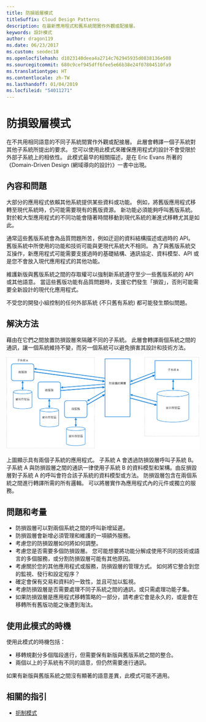 ```yaml
---
title: 防損毀層模式
titleSuffix: Cloud Design Patterns
description: 在最新應用程式和舊系統間實作外觀或配接層。
keywords: 設計模式
author: dragon119
ms.date: 06/23/2017
ms.custom: seodec18
ms.openlocfilehash: d1023140deea4a2714c762945935d0838136e508
ms.sourcegitcommit: 680c9cef945dff6fee5e66b38e24f07804510fa9
ms.translationtype: HT
ms.contentlocale: zh-TW
ms.lasthandoff: 01/04/2019
ms.locfileid: "54011271"
---
```

# <a name="anti-corruption-layer-pattern"></a>防損毀層模式

在不共用相同語意的不同子系統間實作外觀或配接層。 此層會轉譯一個子系統對其他子系統所提出的要求。 您可以使用此模式來確保應用程式的設計不會受限於外部子系統上的相依性。 此模式最早的相關描述，是在 Eric Evans 所著的《Domain-Driven Design (網域導向的設計)》一書中出現。

## <a name="context-and-problem"></a>內容和問題

大部分的應用程式依賴其他系統提供某些資料或功能。 例如，將舊版應用程式移轉至現代系統時，仍可能需要現有的舊版資源。 新功能必須能夠呼叫舊版系統。 對於較大型應用程式的不同功能會隨著時間移動到現代系統的漸進式移轉尤其是如此。

通常這些舊版系統會為品質問題所苦，例如迂迴的資料結構描述或過時的 API。 舊版系統中所使用的功能和技術可能與更現代系統大不相同。 為了與舊版系統交互操作，新應用程式可能需要支援過時的基礎結構、通訊協定、資料模型、API 或是您不會放入現代應用程式的其他功能。

維護新版與舊版系統之間的存取權可以強制新系統遵守至少一些舊版系統的 API 或其他語意。 當這些舊版功能有品質問題時，支援它們發生「損毀」，否則可能需要全新設計的現代化應用程式。

不受您的開發小組控制的任何外部系統 (不只舊有系統) 都可能發生類似問題。

## <a name="solution"></a>解決方法

藉由在它們之間放置防損毀層來隔離不同的子系統。 此層會轉譯兩個系統之間的通訊，讓一個系統維持不變，而另一個系統可以避免損害其設計和技術方法。

![防損毀層模式圖](./_images/anti-corruption-layer.png)

上圖顯示具有兩個子系統的應用程式。 子系統 A 會透過防損毀層呼叫子系統 B。 子系統 A 與防損毀層之間的通訊一律使用子系統 B 的資料模型和架構。由反損毀層對子系統 A 的呼叫會符合該子系統的資料模型或方法。 防損毀層包含在兩個系統之間進行轉譯所需的所有邏輯。 可以將層實作為應用程式內的元件或獨立的服務。

## <a name="issues-and-considerations"></a>問題和考量

- 防損毀層可以對兩個系統之間的呼叫新增延遲。
- 防損毀層會新增必須管理和維護的一項額外服務。
- 考慮您的防損毀層如何將如何調整。
- 考慮您是否需要多個防損毀層。 您可能想要將功能分解成使用不同的技術或語言的多個服務，或分割防損毀層可能有其他原因。
- 考慮關於您的其他應用程式或服務，防損毀層的管理方式。 如何將它整合到您的監視、發行和設定程序？
- 確定會保有交易和資料的一致性，並且可加以監視。
- 考慮防損毀層是否需要處理不同子系統之間的通訊，或只需處理功能子集。
- 如果防損毀層是應用程式移轉策略的一部分，請考慮它會是永久的，或是會在移轉所有舊版功能之後遭到淘汰。

## <a name="when-to-use-this-pattern"></a>使用此模式的時機

使用此模式的時機包括：

- 移轉規劃分多個階段進行，但需要保有新版與舊版系統之間的整合。
- 兩個以上的子系統有不同的語意，但仍然需要進行通訊。

如果有新版與舊版系統之間沒有顯著的語意差異，此模式可能不適用。

## <a name="related-guidance"></a>相關的指引

- [扼制模式](./strangler.md)
